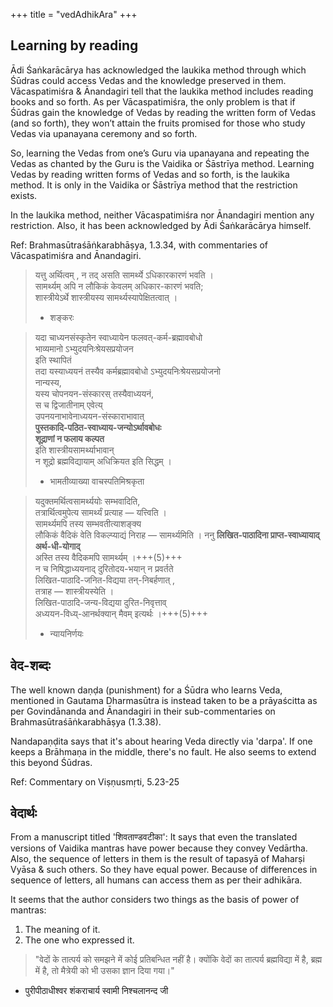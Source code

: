 +++
title = "vedAdhikAra"
+++

## Learning by reading

Ādi Śaṅkarācārya has acknowledged the laukika method through which Śūdras could access Vedas and the knowledge preserved in them. Vācaspatimiśra & Ānandagiri tell that the laukika method includes reading books and so forth. As per Vācaspatimiśra, the only problem is that if Śūdras gain the knowledge of Vedas by reading the written form of Vedas (and so forth), they won’t attain the fruits promised for those who study Vedas via upanayana ceremony and so forth.

So, learning the Vedas from one’s Guru via upanayana and repeating the Vedas as chanted by the Guru is the Vaidika or Śāstrīya method. Learning Vedas by reading written forms of Vedas and so forth, is the laukika method. It is only in the Vaidika or Śāstrīya method that the restriction exists. 

In the laukika method, neither Vācaspatimiśra nor Ānandagiri mention any restriction. Also, it has been acknowledged by Ādi Śaṅkarācārya himself.

Ref: Brahmasūtraśāṅkarabhāṣya, 1.3.34, with commentaries of Vācaspatimiśra and Ānandagiri.

> यत्तु अर्थित्वम् , न तद् असति सामर्थ्ये ऽधिकारकारणं भवति ।  
> सामर्थ्यम् अपि न लौकिकं केवलम् अधिकार-कारणं भवति;  
> शास्त्रीयेऽर्थे शास्त्रीयस्य सामर्थ्यस्यापेक्षितत्वात् ।
> 
> - शङ्करः

>  यदा चाध्यनसंस्कृतेन स्वाध्यायेन फलवत्-कर्म-ब्रह्मावबोधो  
> भाव्यमानो ऽभ्युदयनिःश्रेयसप्रयोजन  
> इति स्थापितं  
> तदा यस्याध्ययनं तस्यैव कर्मब्रह्मावबोधो ऽभ्युदयनिःश्रेयसप्रयोजनो  
> नान्यस्य,  
> यस्य चोपनयन-संस्कारस् तस्यैवाध्ययनं,  
> स च द्विजातीनाम् एवेत्य्  
> उपनयनाभावेनाध्ययन-संस्काराभावात्  
> **पुस्तकादि-पठित-स्वाध्याय-जन्योऽर्थावबोधः  
> शूद्राणां न फलाय कल्पत**  
> इति शास्त्रीयसामर्थ्याभावान्  
> न शूद्रो ब्रह्मविद्यायाम् अधिक्रियत इति सिद्धम् ।
> 
> - भामतीव्याख्या वाचस्पतिमिश्रकृता


> यदुक्तमर्थित्वसामर्थ्ययोः सम्भवादिति,  
> तत्रार्थित्वमुपेत्य सामर्थ्यं प्रत्याह — यत्त्विति ।  
> सामर्थ्यमपि तस्य सम्भवतीत्याशङ्क्य  
> लौकिकं वैदिकं वेति विकल्प्याद्यं निराह — सामर्थ्यमिति ।
ननु **लिखित-पाठादिना प्राप्त-स्वाध्यायाद् अर्थ-धी-योगाद्**  
अस्ति तस्य वैदिकमपि सामर्थ्यम् ।+++(5)+++  
न च निषिद्धाध्ययनाद् दुरितोदय-भयान् न प्रवर्तते  
लिखित-पाठादि-जनित-विद्यया तन्-निबर्हणात् ,  
तत्राह — शास्त्रीयस्येति ।  
लिखित-पाठादि-जन्य-विद्यया दुरित-निवृत्ताव्  
अध्ययन-विध्य्-आनर्थक्यान् मैवम् इत्यर्थः ।+++(5)+++
> 
> - न्यायनिर्णयः

## वेद-शब्दः
The well known daṇḍa (punishment) for a Śūdra who learns Veda, mentioned in Gautama Dharmasūtra is instead taken to be a prāyaścitta as per Govindānanda and Ānandagiri in their sub-commentaries on Brahmasūtraśāṅkarabhāṣya (1.3.38). 

Nandapaṇḍita says that it's about hearing Veda directly via 'darpa'. If one keeps a Brāhmaṇa in the middle, there's no fault. He also seems to extend this beyond Śūdras.

Ref: Commentary on Viṣṇusmṛti, 5.23-25


## वेदार्थः
From a manuscript titled 'शिवताण्डवटीका': It says that even the translated versions of Vaidika mantras have power because they convey Vedārtha. Also, the sequence of letters in them is the result of tapasyā of Maharṣi Vyāsa & such others. So they have equal power. Because of differences in sequence of letters, all humans can access them as per their adhikāra.

It seems that the author considers two things as the basis of power of mantras:

1. The meaning of it.
2. The one who expressed it.

> "वेदों के तात्पर्य को समझने में कोई प्रतिबन्धित नहीं है। क्योंकि वेदों का तात्पर्य ब्रह्मविद्या में है, ब्रह्म में है, तो मैत्रेयी को भी उसका ज्ञान दिया गया।"  
- पुरीपीठाधीश्वर शंकराचार्य स्वामी निश्चलानन्द जी

